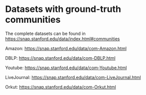 # Datasets with ground-truth communities
The complete datasets can be found in https://snap.stanford.edu/data/index.html#communities

Amazon: https://snap.stanford.edu/data/com-Amazon.html

DBLP: https://snap.stanford.edu/data/com-DBLP.html

Youtube: https://snap.stanford.edu/data/com-Youtube.html

LiveJournal: https://snap.stanford.edu/data/com-LiveJournal.html

Orkut: https://snap.stanford.edu/data/com-Orkut.html
